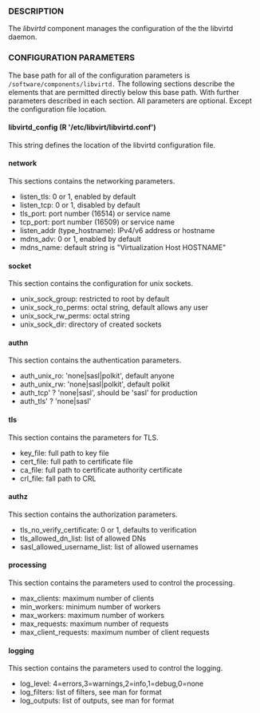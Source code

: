 ### DESCRIPTION

The _libvirtd_ component manages the configuration of the
the libvirtd daemon.

### CONFIGURATION PARAMETERS

The base path for all of the configuration parameters is
    `/software/components/libvirtd.`  The following sections describe the
    elements that are permitted directly below this base path.  With
    further parameters described in each section.  All parameters are
    optional.  Except the configuration file location. 

#### libvirtd\_config (R '/etc/libvirt/libvirtd.conf')

This string defines the location of the libvirtd configuration file.

#### network

This sections contains the networking parameters.

- listen\_tls: 0 or 1, enabled by default
- listen\_tcp: 0 or 1, disabled by default
- tls\_port: port number (16514) or service name
- tcp\_port: port number (16509) or service name
- listen\_addr (type\_hostname): IPv4/v6 address or hostname
- mdns\_adv: 0 or 1, enabled by default
- mdns\_name: default string is "Virtualization Host HOSTNAME"

#### socket

This section contains the configuration for unix sockets.

- unix\_sock\_group: restricted to root by default
- unix\_sock\_ro\_perms: octal string, default allows any user
- unix\_sock\_rw\_perms: octal string
- unix\_sock\_dir: directory of created sockets

#### authn

This section contains the authentication parameters.

- auth\_unix\_ro: 'none|sasl|polkit', default anyone
- auth\_unix\_rw: 'none|sasl|polkit', default polkit
- auth\_tcp' ? 'none|sasl', should be 'sasl' for production
- auth\_tls' ? 'none|sasl'

#### tls

This section contains the parameters for TLS. 

- key\_file: full path to key file
- cert\_file: full path to certificate file
- ca\_file: full path to certificate authority certificate
- crl\_file: fall path to CRL

#### authz

This section contains the authorization parameters. 

- tls\_no\_verify\_certificate: 0 or 1, defaults to verification
- tls\_allowed\_dn\_list: list of allowed DNs
- sasl\_allowed\_username\_list: list of allowed usernames

#### processing

This section contains the parameters used to control the processing. 

- max\_clients: maximum number of clients
- min\_workers: minimum number of workers
- max\_workers: maximum number of workers
- max\_requests: maximum number of requests
- max\_client\_requests: maximum number of client requests

#### logging

This section contains the parameters used to control the logging.

- log\_level: 4=errors,3=warnings,2=info,1=debug,0=none
- log\_filters: list of filters, see man for format
- log\_outputs: list of outputs, see man for format
